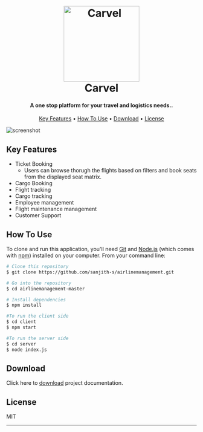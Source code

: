 
<h1 align="center">
  <br>
  <img src="https://github.com/sanjith-s/airlinemanagement/blob/master/carvel.png?raw=true" alt="Carvel" width="200"></a>
  <br>
  Carvel
  <br>
</h1>

<h4 align="center">A one stop platform for your travel and logistics needs..</h4>

<p align="center">
  <a href="#key-features">Key Features</a> •
  <a href="#how-to-use">How To Use</a> •
  <a href="#download">Download</a> •
  <a href="#license">License</a>
</p>

![screenshot](https://github.com/sanjith-s/airlinemanagement/blob/master/Project%20Screenshot%20-1.png?raw=true)

## Key Features

* Ticket Booking
  - Users can browse thorugh the flights based on filters and book seats from the displayed seat matrix.
* Cargo Booking
* Flight tracking
* Cargo tracking
* Employee management
* Flight maintenance management
* Customer Support

## How To Use

To clone and run this application, you'll need [Git](https://git-scm.com) and [Node.js](https://nodejs.org/en/download/) (which comes with [npm](http://npmjs.com)) installed on your computer. From your command line:

```bash
# Clone this repository
$ git clone https://github.com/sanjith-s/airlinemanagement.git

# Go into the repository
$ cd airlinemanagement-master

# Install dependencies
$ npm install

#To run the client side
$ cd client
$ npm start

#To run the server side
$ cd server
$ node index.js
```

## Download

Click here to [download](https://github.com/sanjith-s/airlinemanagement/raw/master/Carvel-doc.pdf) project documentation.

## License

MIT

---


